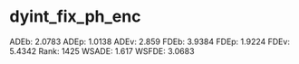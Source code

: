 # dyint_fix_ph_enc

ADEb: 2.0783
ADEp: 1.0138
ADEv: 2.859
FDEb: 3.9384
FDEp: 1.9224
FDEv: 5.4342
Rank: 1425
WSADE: 1.617
WSFDE: 3.0683